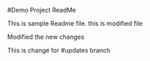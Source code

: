 #Demo Project ReadMe

This is sample Readme file. this is modified file

Modified the new changes

This is change for #updates branch

